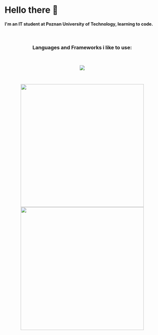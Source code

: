 # Hello there 👋
#### I'm an IT student at Poznan University of Technology, learning to code. 
<br/>
<h3 align="center"> Languages and Frameworks i like to use: </h3>
<br/>
<p align="center">
    <img src="https://skillicons.dev/icons?i=c,cpp,py,angular,postgres,git,r,latex,linux" />
</p>
<br/>
<p align="center">
  <img src="https://github-readme-stats-pkobusinski.vercel.app/api/top-langs/?username=pkobusinski&theme=dark&show_icons=true&hide_border=true&layout=compact" width="400">
  <img src="https://github-readme-streak-stats.herokuapp.com/?user=pkobusinski&theme=dark&hide_border=true&card_height=270" width="400">
  
</p> 


